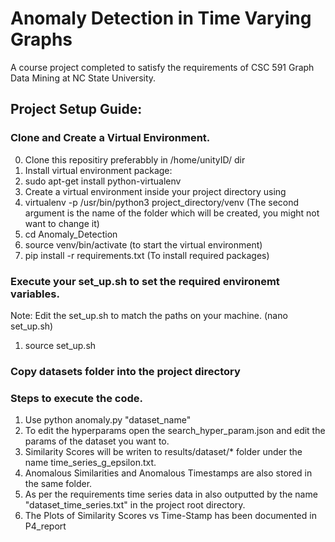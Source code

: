 # Anomaly Detection in Time Varying Graphs
A course project completed to satisfy the requirements of CSC 591 Graph Data Mining at NC State University.

## Project Setup Guide:

### Clone and Create a Virtual Environment.
0) Clone this repositiry preferabbly in /home/unityID/ dir
1) Install virtual environment package:
2) sudo apt-get install python-virtualenv
3) Create a virtual environment inside your project directory using 
4) virtualenv -p /usr/bin/python3 project_directory/venv (The second argument is the name of the folder which will be created, you might not want to change it)
5) cd Anomaly_Detection
6) source venv/bin/activate (to start the virtual environment)
6) pip install -r requirements.txt (To install required packages)

### Execute your set_up.sh to set the required environemt variables.
Note: Edit the set_up.sh to match the paths on your machine. (nano set_up.sh)
1) source set_up.sh

### Copy datasets folder into the project directory

### Steps to execute the code.
1) Use python anomaly.py "dataset_name"
2) To edit the hyperparams open the search_hyper_param.json and edit the params of the dataset you want to.
3) Similarity Scores will be writen to results/dataset/* folder under the name time_series_g_epsilon.txt.
4) Anomalous Similarities and Anomalous Timestamps are also stored in the same folder.
5) As per the requirements time series data in also outputted by the name "dataset_time_series.txt" in the project root directory.
6) The Plots of Similarity Scores vs Time-Stamp has been documented in P4_report
